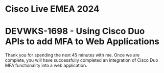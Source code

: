 # Cisco Live EMEA 2024
# DEVWKS-1698 - Using Cisco Duo APIs to add MFA to Web Applications

Thank you for spending the next 45 minutes with me. Once we are complete, 
you will have successfully completed an integration of Cisco Duo  MFA 
functionality into a web application.
